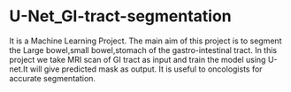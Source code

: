 # U-Net_GI-tract-segmentation
It is a Machine Learning Project. The main aim of this project is to segment the Large bowel,small bowel,stomach of the gastro-intestinal tract. In this project we take MRI scan of GI tract as input and train the model using U-net.It will give predicted mask as output. It is useful to oncologists for accurate segmentation.
